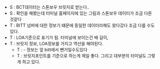 - S : BCT데이터는 스톤보우 브릿지로 받는다..
- S : 확인을 해봤는데 터미널 홈페이지에 있는 그림과 스톤보우 데이터가 조금 다른것같다
- T : BITT 넘버에 대한 정보기 떄문에 동일한 데이터라해도 왔다갔다 조금 다를 수도 있다.
- T : LOA기준으로 표기가 됨. 터미널에 보이는건 배 길이,
- T : 브릿지 정보, LOA정보를 가지고 역산을 해야된다.
	- T : - 정보는 앞 bitt에서 뺀거일수도있다
	- T : 브릿지포인트를 기준으로 하는게 제일 좋다. 그리고 대부분의 터미널도 그렇게 하고 있다.
